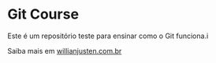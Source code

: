 # Git Course


Este é um repositório teste para ensinar como o Git funciona.i


Saiba mais em [willianjusten.com.br](http://willianjusten.com.br)






